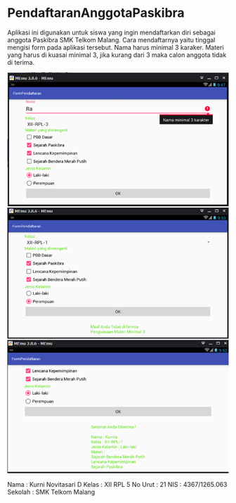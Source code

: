 # PendaftaranAnggotaPaskibra
Aplikasi ini digunakan untuk siswa yang ingin mendaftarkan diri sebagai anggota Paskibra SMK Telkom Malang.
Cara mendaftarnya yaitu tinggal mengisi form pada aplikasi tersebut.
Nama harus minimal 3 karaker.
Materi yang harus di kuasai minimal 3, jika kurang dari 3 maka calon anggota tidak di terima.

![1](https://github.com/KurniaNovitasari/PendaftaranAnggotaPaskibra/blob/master/picture4.PNG)
![2](https://github.com/KurniaNovitasari/PendaftaranAnggotaPaskibra/blob/master/picture5.PNG)
![3](https://github.com/KurniaNovitasari/PendaftaranAnggotaPaskibra/blob/master/picture6.PNG)


Nama : Kurni Novitasari D
Kelas : XII RPL 5
No Urut : 21
NIS : 4367/1265.063
Sekolah : SMK Telkom Malang
